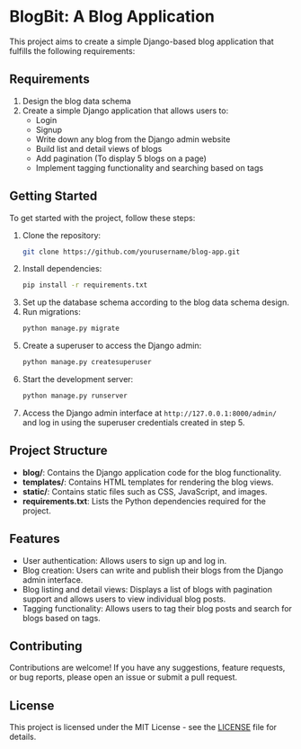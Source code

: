 # BlogBit: A Blog Application

This project aims to create a simple Django-based blog application that fulfills the following requirements:

## Requirements
1. Design the blog data schema
2. Create a simple Django application that allows users to:
    - Login
    - Signup
    - Write down any blog from the Django admin website
    - Build list and detail views of blogs
    - Add pagination (To display 5 blogs on a page)
    - Implement tagging functionality and searching based on tags

## Getting Started
To get started with the project, follow these steps:

1. Clone the repository:
   ```bash
   git clone https://github.com/yourusername/blog-app.git
   ```
2. Install dependencies:
   ```bash
   pip install -r requirements.txt
   ```
3. Set up the database schema according to the blog data schema design.
4. Run migrations:
   ```bash
   python manage.py migrate
   ```
5. Create a superuser to access the Django admin:
   ```bash
   python manage.py createsuperuser
   ```
6. Start the development server:
   ```bash
   python manage.py runserver
   ```
7. Access the Django admin interface at `http://127.0.0.1:8000/admin/` and log in using the superuser credentials created in step 5.

## Project Structure
- **blog/**: Contains the Django application code for the blog functionality.
- **templates/**: Contains HTML templates for rendering the blog views.
- **static/**: Contains static files such as CSS, JavaScript, and images.
- **requirements.txt**: Lists the Python dependencies required for the project.

## Features
- User authentication: Allows users to sign up and log in.
- Blog creation: Users can write and publish their blogs from the Django admin interface.
- Blog listing and detail views: Displays a list of blogs with pagination support and allows users to view individual blog posts.
- Tagging functionality: Allows users to tag their blog posts and search for blogs based on tags.

## Contributing
Contributions are welcome! If you have any suggestions, feature requests, or bug reports, please open an issue or submit a pull request.

## License
This project is licensed under the MIT License - see the [LICENSE](LICENSE) file for details.
